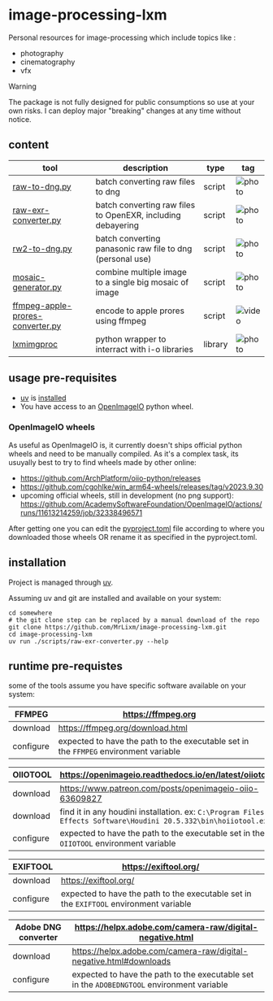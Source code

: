 # image-processing-lxm

Personal resources for image-processing which include topics like :

* photography
* cinematography
* vfx

> [!WARNING]
> The package is not fully designed for public consumptions so use at your own
> risks. I can deploy major "breaking" changes at any time without notice.

## content

| tool                                                                         | description                                                 | type    | tag                                                 |
|------------------------------------------------------------------------------|-------------------------------------------------------------|---------|-----------------------------------------------------|
| [raw-to-dng.py](scripts/raw-to-dng.py)                                       | batch converting raw files to dng                           | script  | ![photo](https://img.shields.io/badge/photo-43896b) |
| [raw-exr-converter.py](scripts/raw-exr-converter.py)                         | batch converting raw files to OpenEXR, including debayering | script  | ![photo](https://img.shields.io/badge/photo-43896b) |
| [rw2-to-dng.py](scripts/rw2-to-dng.py)                                       | batch converting panasonic raw file to dng (personal use)   | script  | ![photo](https://img.shields.io/badge/photo-43896b) |
| [mosaic-generator.py](scripts/mosaic-generator.py)                           | combine multiple image to a single big mosaic of image      | script  | ![photo](https://img.shields.io/badge/photo-43896b) |
| [ffmpeg-apple-prores-converter.py](scripts/ffmpeg-apple-prores-converter.py) | encode to apple prores using ffmpeg                         | script  | ![video](https://img.shields.io/badge/video-4c78a6) |
| [lxmimgproc](libraries/lxmimgproc)                                           | python wrapper to interract with i-o libraries              | library | ![photo](https://img.shields.io/badge/photo-43896b) |

## usage pre-requisites

- [uv](https://docs.astral.sh/uv/) is [installed](https://docs.astral.sh/uv/getting-started/installation/)
- You have access to an [OpenImageIO](https://openimageio.readthedocs.io) python wheel.

### OpenImageIO wheels

As useful as OpenImageIO is, it currently doesn't ships official python wheels
and need to be manually compiled. As it's a complex task, its usuyally best
to try to find wheels made by other online:

* https://github.com/ArchPlatform/oiio-python/releases
* https://github.com/cgohlke/win_arm64-wheels/releases/tag/v2023.9.30
* upcoming official wheels, still in
  development (no png support): https://github.com/AcademySoftwareFoundation/OpenImageIO/actions/runs/11613214259/job/32338496571

After getting one you can edit the [pyproject.toml](pyproject.toml) file according to where you
downloaded those wheels OR rename it as specified in the pyproject.toml.


## installation

Project is managed through [uv](https://docs.astral.sh/uv/).

Assuming uv and git are installed and available on your system:

```shell
cd somewhere
# the git clone step can be replaced by a manual download of the repo
git clone https://github.com/MrLixm/image-processing-lxm.git
cd image-processing-lxm
uv run ./scripts/raw-exr-converter.py --help
```


## runtime pre-requistes

some of the tools assume you have specific software available on your system:

| FFMPEG    | https://ffmpeg.org                                                                   |
|-----------|--------------------------------------------------------------------------------------|
| download  | https://ffmpeg.org/download.html                                                     |
| configure | expected to have the path to the executable set in the `FFMPEG` environment variable |

| OIIOTOOL  | https://openimageio.readthedocs.io/en/latest/oiiotool.html                                                           |
|-----------|----------------------------------------------------------------------------------------------------------------------|
| download  | https://www.patreon.com/posts/openimageio-oiio-63609827                                                              |
| download  | find it in any houdini installation. ex: `C:\Program Files\Side Effects Software\Houdini 20.5.332\bin\hoiiotool.exe` |
| configure | expected to have the path to the executable set in the `OIIOTOOL` environment variable                               |

| EXIFTOOL  | https://exiftool.org/                                                                  |
|-----------|----------------------------------------------------------------------------------------|
| download  | https://exiftool.org/                                                                  |
| configure | expected to have the path to the executable set in the `EXIFTOOL` environment variable |

| Adobe DNG converter | https://helpx.adobe.com/camera-raw/digital-negative.html                                   |
|---------------------|--------------------------------------------------------------------------------------------|
| download            | https://helpx.adobe.com/camera-raw/digital-negative.html#downloads                         |
| configure           | expected to have the path to the executable set in the `ADOBEDNGTOOL` environment variable |
